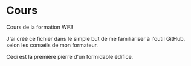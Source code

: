 # Cours
Cours de la formation WF3

J'ai créé ce fichier dans le simple but de me familiariser à l'outil GitHub, selon les conseils de mon formateur.

Ceci est la première pierre d'un formidable édifice.
